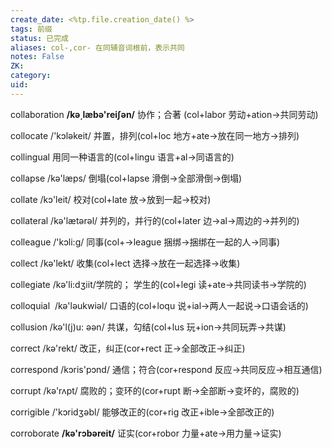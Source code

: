 ```yaml
---
create_date: <%tp.file.creation_date() %>
tags: 前缀
status: 已完成 
aliases: col-,cor- 在同辅音词根前，表示共同
notes: False
ZK: 
category: 
uid: 
---
```


collaboration **/kə͵læbə'rei∫ən/** 协作；合著 (col+labor 劳动+ation→共同劳动)

collocate /'kɔləkeit/ 并置，排列(col+loc 地方+ate→放在同一地方→排列)

collingual 用同一种语言的(col+lingu 语言+al→同语言的)

collapse /kə'læps/ 倒塌(col+lapse 滑倒→全部滑倒→倒塌)

collate /kɔ'leit/ 校对(col+late 放→放到一起→校对)

collateral /kə'lætərəl/ 并列的，并行的(col+later 边→al→周边的→并列的)

colleague /'kɔli:g/ 同事(col+→league 捆绑→捆绑在一起的人→同事)

collect /kə'lekt/ 收集(col+lect 选择→放在一起选择→收集) 

collegiate /kə'li:dӡiit/学院的； 学生的(col+legi 读+ate→共同读书→学院的)

colloquial  /kə'ləukwiəl/ 口语的(col+loqu 说+ial→两人一起说→口语会话的)

collusion /kə'l(j)u: əәn/ 共谋，勾结(col+lus 玩+ion→共同玩弄→共谋)

correct /kə'rekt/ 改正，纠正(cor+rect 正→全部改正→纠正) 

correspond /kɔris'pɔnd/ 通信；符合(cor+respond 反应→共同反应→相互通信)

corrupt /kə'rʌpt/ 腐败的；变环的(cor+rupt 断→全部断→变坏的，腐败的)

corrigible /'kɔridӡəbl/ 能够改正的(cor+rig 改正+ible→全部改正的) 

corroborate **/kə'rɔbəreit/** 证实(cor+robor 力量+ate→用力量→证实)